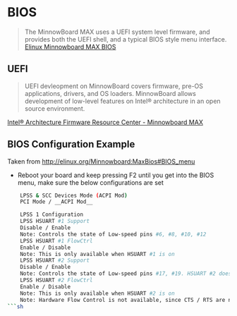 BIOS
==

> The MinnowBoard MAX uses a UEFI system level firmware, and provides both the UEFI shell, and a typical BIOS style menu interface. [Elinux Minnowboard MAX BIOS](http://elinux.org/Minnowboard:MaxBios)

## UEFI

> UEFI devleopment on MinnowBoard covers firmware, pre-OS applications, drivers, and OS loaders.
> MinnowBoard allows development of low-level features on Intel® architecture in an open source
> environment.

[Intel® Architecture Firmware Resource Center - Minnowboard MAX](https://firmware.intel.com/projects/minnowboard-max)

## BIOS Configuration Example

Taken from http://elinux.org/Minnowboard:MaxBios#BIOS_menu

- Reboot your board and keep pressing F2 until you get into the BIOS menu, make sure the below configurations are set

```sh
    LPSS & SCC Devices Mode (ACPI Mod)
    PCI Mode / __ACPI Mod__

    LPSS 1 Configuration
    LPSS HSUART #1 Support
    Disable / Enable
    Note: Controls the state of Low-speed pins #6, #8, #10, #12
    LPSS HSUART #1 FlowCtrl
    Enable / Disable
    Note: This is only available when HSUART #1 is on
    LPSS HSUART #2 Support
    Disable / Enable
    Note: Controls the state of Low-speed pins #17, #19. HSUART #2 does not have hardware FlowControl due to lack of CTS/RTS lines being pulled out
    LPSS HSUART #2 FlowCtrl
    Enable / Disable
    Note: This is only available when HSUART #2 is on
    Note: Hardware Flow Control is not available, since CTS / RTS are not pulled out and available
```sh